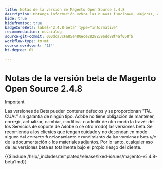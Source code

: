 ```yaml
---
title: Notas de la versión de Magento Open Source 2.4.8
description: Obtenga información sobre las nuevas funciones, mejoras, correcciones de errores y problemas conocidos de la versión de Magento Open Source 2.4.8.
hide: true
hidefromtoc: true
badgeCoreBeta: label="2.4.8-beta" type="informative"
recommendations: noCatalog
source-git-commit: 000dca3c6a85e480ece28289596dd88f4af058fb
workflow-type: tm+mt
source-wordcount: '114'
ht-degree: 0%

---
```



# Notas de la versión beta de Magento Open Source 2.4.8

>[!IMPORTANT]
>
>Las versiones de Beta pueden contener defectos y se proporcionan &quot;TAL CUAL&quot; sin garantía de ningún tipo. Adobe no tiene obligación de mantener, corregir, actualizar, cambiar, modificar o admitir de otro modo (a través de los Servicios de soporte de Adobe o de otro modo) las versiones beta. Se recomienda a los clientes que tengan cuidado y no dependan en modo alguno del correcto funcionamiento o rendimiento de las versiones beta y/o de la documentación o los materiales adjuntos. Por lo tanto, cualquier uso de las versiones beta es totalmente bajo el propio riesgo del cliente.

{{$include /help/_includes/templated/release/fixed-issues/magento-v2.4.8-beta1.md}}
